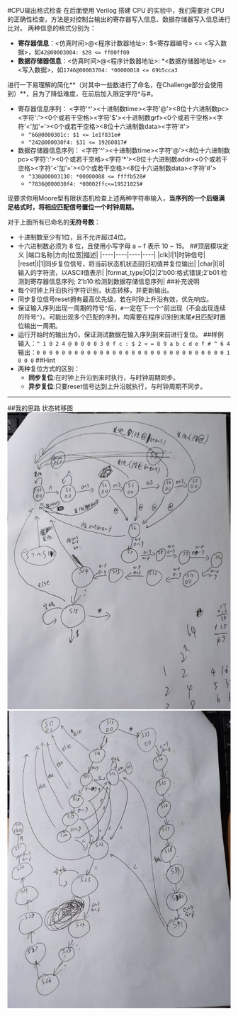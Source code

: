 #CPU输出格式检查
在后面使用 Verilog 搭建 CPU 的实验中，我们需要对 CPU 的正确性检查，方法是对控制台输出的寄存器写入信息、数据存储器写入信息进行比对。
两种信息的格式分别为：
- **寄存器信息**：<仿真时间>@<程序计数器地址>: \$<寄存器编号> <= <写入数据>，如`42@00003004: $28 <= ff00ff00`
- **数据存储器信息**：<仿真时间>@<程序计数器地址>: *<数据存储器地址> <= <写入数据>，如`1746@00003704: *00000018 <= 69b5cca3`

进行一下易理解的简化\*\*（对其中一些数进行了命名，在Challenge部分会使用到）\*\*，且为了降低难度，在前后加入限定字符\^与\#。
- 寄存器信息序列：
  <字符'^'><十进制数time><字符'@'><8位十六进制数pc><字符':'><0个或若干空格><字符'$'><十进制数grf><0个或若干空格><字符'<'加'='><0个或若干空格><8位十六进制数data><字符'#'>
  - `^66@0000301c: $1 <= 1e1f831e#`
  - `^242@000030f4: $31 <= 19260817#`
- 数据存储器信息序列：
  <字符'^'><十进制数time><字符'@'><8位十六进制数pc><字符':'><0个或若干空格><字符'*'><8位十六进制数addr><0个或若干空格><字符'<'加'='><0个或若干空格><8位十六进制数data><字符'#'>
  - `^338@00003130: *00000088 <= ffffb528#`
  - `^7836@000030f4: *00002ffc<=19521025#`

现要求你用Moore型有限状态机检查上述两种字符串输入，**当序列的一个后缀满足格式时，将相应匹配信号置位一个时钟周期。**

对于上面所有已命名的**无符号数**：
- 十进制数至少有1位，且不允许超过4位。
- 十六进制数必须为 8 位，且使用小写字母 a ~ f 表示 10 ~ 15。
##顶层模块定义
|端口名称|方向|位宽|描述|
|----|----|----|----|
|clk|I|1|时钟信号|
|reset|I|1|同步复位信号，将当前状态机状态回归初值并复位输出|
|char|I|8|输入的字符流，以ASCll值表示|
|format_type|O|2|2'b00:格式错误;2'b01:检测到寄存器信息序列; 2'b10:检测到数据存储信息序列|
##补充说明
- 每个时钟上升沿执行字符识别，状态转移，并更新输出。
- 同步复位信号reset拥有最高优先级，若在时钟上升沿有效，优先响应。
- 保证输入序列出现一周期的符号`^`后，`#`一定在下一个`^`前出现（不会出现连续的符号`^`）。可能出现多个匹配的序列，均需要在程序识别到末尾`#`且匹配时置位输出一周期。
- 运行开始时的输出为0，保证测试数据在输入序列到来前进行复位。
##样例
输入：`^ 1 0 2 4 @ 0 0 0 0 3 0 f c : $ 2 < = 8 9 a b c d e f # ^ 6 4`
输出：`0 0 0 0 0 0 0 0 0 0 0 0 0 0 0 0 0 0 0 0 0 0 0 0 0 0 0 0 0 0 1 0 0 0`
##Hint
- 两种复位方式的区别：
  - **同步复位**:在时钟上升沿到来时执行，与时钟周期同步。
  - **异步复位**:只要reset信号达到上升沿就执行，与时钟周期不同步。
****
##我的思路
状态转移图
![图 1](images/7030ef82e021134be8ee922a0d4a06651e9ab42c5ff5af21fcd0d35576d3ac3d.jpg)  
![图 2](images/8091a93a1f046b5e8d56c22d15fc05d25c61be452251ae44083ee7bab16bc3b3.jpg)  
